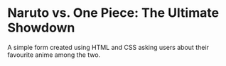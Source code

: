 # Naruto vs. One Piece: The Ultimate Showdown

A simple form created using HTML and CSS asking users about their favourite anime among the two.
